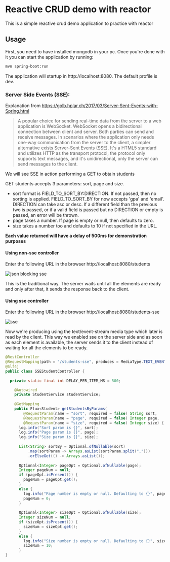 # Reactive CRUD demo with reactor

This is a simple reactive crud demo application to practice with reactor

## Usage
First, you need to have installed mongodb in your pc. Once you're done with it you can start the application by running:

```bash
mvn spring-boot:run
```

The application will startup in http://localhost:8080. The default profile is dev.

### Server Side Events (SSE):

Explanation from https://golb.hplar.ch/2017/03/Server-Sent-Events-with-Spring.html
> A popular choice for sending real-time data from the server to a web application is WebSocket. WebSocket opens a bidirectional connection between client and server. Both parties can send and receive messages. In scenarios where the application only needs one-way communication from the server to the client, a simpler alternative exists Server-Sent Events (SSE). It's a HTML5 standard and utilizes HTTP as the transport protocol, the protocol only supports text messages, and it's unidirectional, only the server can send messages to the client.

We will see SSE in action performing a GET to obtain students

GET students accepts 3 parameters: sort, page and size.
* sort format is FIELD_TO_SORT_BY:DIRECTION. If not passed, then no sorting is applied. FIELD_TO_SORT_BY for now accepts 'gpa' and 'email'. DIRECTION can take asc or desc. If a different field than the previous two is passed, or if a valid field is passed but no DIRECTION or empty is passed, an error will be thrown.
* page takes a number. If page is empty or null, then defaults to zero.
* size takes a number too and defaults to 10 if not specified in the URL.

**Each value returned will have a delay of 500ms for demonstration purposes**

#### Using non-sse controller

Enter the following URL in the browser http://localhost:8080/students

![json blocking sse](https://github.com/dariosaldia/resources/blob/master/blocking.gif?raw=true)

This is the traditional way. The server waits until all the elements are ready and only after that, it sends the response back to the client. 

#### Using sse controller

Enter the following URL in the browser http://localhost:8080/students-sse

![sse](https://github.com/dariosaldia/resources/blob/master/sse.gif?raw=true)

Now we're producing using the text/event-stream media type which later is read by the client. This way we enabled sse on the server side and as soon as each element is available, the server sends it to the client instead of waiting for all the elements to be ready.

```java
@RestController
@RequestMapping(path = "/students-sse", produces = MediaType.TEXT_EVENT_STREAM_VALUE)
@Slf4j
public class SSEStudentController {
  
  private static final int DELAY_PER_ITEM_MS = 500;

    @Autowired
    private StudentService studentService;
    
    @GetMapping
    public Flux<Student> getStudentsByParams(
        @RequestParam(name = "sort", required = false) String sort, 
        @RequestParam(name = "page", required = false) Integer page, 
        @RequestParam(name = "size", required = false) Integer size) {
      log.info("Sort param is {}", sort);
      log.info("Page param is {}", page);
      log.info("Size param is {}", size);
      
      List<String> sortBy = Optional.ofNullable(sort)
          .map(sortParam -> Arrays.asList(sortParam.split(",")))
          .orElseGet(() -> Arrays.asList());
      
      Optional<Integer> pageOpt = Optional.ofNullable(page);
      Integer pageNum = null;
      if (pageOpt.isPresent()) {
        pageNum = pageOpt.get();
      }
      else {
        log.info("Page number is empty or null. Defaulting to {}", pageNum);
        pageNum = 0;
      }
      
      Optional<Integer> sizeOpt = Optional.ofNullable(size);
      Integer sizeNum = null;
      if (sizeOpt.isPresent()) {
        sizeNum = sizeOpt.get();
      }
      else {
        log.info("Size number is empty or null. Defaulting to {}", sizeNum);
        sizeNum = 10;
      }
}
```
